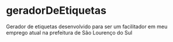 # geradorDeEtiquetas
Gerador de etiquetas desenvolvido para ser um facilitador em meu emprego atual na prefeitura de São Lourenço do Sul
